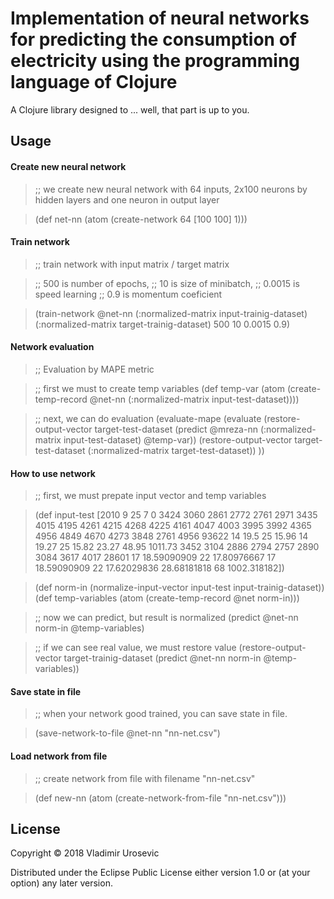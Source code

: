 # Implementation of neural networks for predicting the consumption of electricity using the programming language of Clojure

A Clojure library designed to ... well, that part is up to you.

## Usage

#### Create new neural network

> ;; we create new neural network with 64 inputs, 2x100 neurons by hidden layers and one neuron in output layer

> (def net-nn (atom (create-network 64 [100 100] 1)))

#### Train network
> ;; train network with input matrix / target matrix

> ;; 500 is number of epochs,
> ;; 10 is size of minibatch,
> ;; 0.0015 is speed learning
> ;; 0.9 is momentum coeficient

> (train-network @net-nn (:normalized-matrix input-trainig-dataset)
                       (:normalized-matrix target-trainig-dataset) 500 10
                       0.0015 0.9)

#### Network evaluation

> ;; Evaluation by MAPE metric

> ;; first we must to create temp variables
> (def temp-var (atom (create-temp-record @net-nn (:normalized-matrix input-test-dataset))))

> ;; next, we can do evaluation
> (evaluate-mape
    (evaluate
      (restore-output-vector target-test-dataset (predict @mreza-nn (:normalized-matrix input-test-dataset) @temp-var))
      (restore-output-vector target-test-dataset (:normalized-matrix target-test-dataset))
      ))

#### How to use network

> ;; first, we must prepate input vector and temp variables

> (def input-test [2010 9 25 7 0 3424 3060 2861 2772 2761 2971 3435 4015 4195 4261 4215
                 4268 4225 4161 4047 4003 3995 3992 4365 4956 4849 4670 4273 3848 2761
                 4956 93622 14 19.5 25 15.96 14 19.27 25 15.82 23.27 48.95 1011.73 3452
                 3104 2886 2794 2757 2890 3084 3617 4017 28601 17 18.59090909 22 17.80976667
                 17 18.59090909 22 17.62029836 28.68181818 68 1002.318182])

> (def norm-in (normalize-input-vector input-test input-trainig-dataset))
> (def temp-variables (atom (create-temp-record @net norm-in)))

> ;; now we can predict, but result is normalized
> (predict @net-nn norm-in @temp-variables)

> ;; if we can see real value, we must restore value
> (restore-output-vector target-trainig-dataset (predict @net-nn norm-in @temp-variables))

#### Save state in file

> ;; when your network good trained, you can save state in file.

> (save-network-to-file @net-nn "nn-net.csv")

#### Load network from file

> ;; create network from file with filename "nn-net.csv"

> (def new-nn (atom (create-network-from-file "nn-net.csv")))

## License

Copyright © 2018 Vladimir Urosevic

Distributed under the Eclipse Public License either version 1.0 or (at
your option) any later version.
